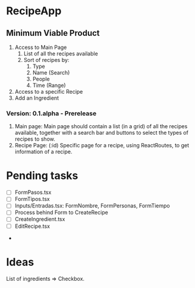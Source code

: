 # RecipeApp 
## Minimum Viable Product
1. Access to Main Page
   1. List of all the recipes available
   2. Sort of recipes by:
      1. Type 
      2. Name (Search)
      3. People
      4. Time (Range)
2. Access to a specific Recipe
3. Add an Ingredient
### Version: 0.1.alpha - Prerelease 
1. Main page: Main page should contain a list (in a grid) of all the recipes available, together with a search bar and buttons to select the types of recipes to show.
2. Recipe Page: (:id) Specific page for a recipe, using ReactRoutes, to get information of a recipe.

# Pending tasks
- [ ] FormPasos.tsx
- [ ] FormTipos.tsx
- [ ] Inputs/Entradas.tsx: FormNombre, FormPersonas, FormTiempo 
- [ ] Process behind Form to CreateRecipe
- [ ] CreateIngredient.tsx
- [ ] EditRecipe.tsx
* 

# Ideas
List of ingredients => Checkbox.